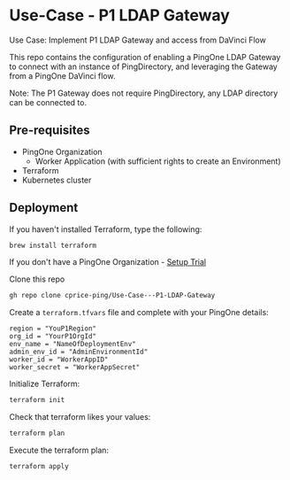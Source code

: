 # Use-Case - P1 LDAP Gateway

Use Case: Implement P1 LDAP Gateway and access from DaVinci Flow

This repo contains the configuration of enabling a PingOne LDAP Gateway to connect with an instance of PingDirectory, and leveraging the Gateway from a PingOne DaVinci flow.

Note: The P1 Gateway does not require PingDirectory, any LDAP directory can be connected to.

## Pre-requisites

* PingOne Organization
  * Worker Application (with sufficient rights to create an Environment)
* Terraform
* Kubernetes cluster

## Deployment

If you haven't installed Terraform, type the following:

```zsh
brew install terraform
```

If you don't have a PingOne Organization - [Setup Trial](https://www.pingidentity.com/en/try-ping.html)

Clone this repo

```zsh
gh repo clone cprice-ping/Use-Case---P1-LDAP-Gateway
```

Create a `terraform.tfvars` file and complete with your PingOne details:

```hcl
region = "YouP1Region"
org_id = "YourP1OrgId"
env_name = "NameOfDeploymentEnv"
admin_env_id = "AdminEnvironmentId"
worker_id = "WorkerAppID"
worker_secret = "WorkerAppSecret"
```

Initialize Terraform:

```zsh
terraform init
```

Check that terraform likes your values:

```zsh
terraform plan
```

Execute the terraform plan:

```zsh
terraform apply
```
